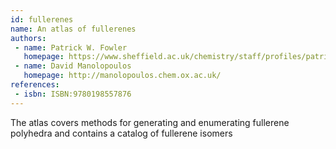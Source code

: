 ```yaml
---
id: fullerenes
name: An atlas of fullerenes
authors:
 - name: Patrick W. Fowler
   homepage: https://www.sheffield.ac.uk/chemistry/staff/profiles/patrick_fowler
 - name: David Manolopoulos
   homepage: http://manolopoulos.chem.ox.ac.uk/
references:
 - isbn: ISBN:9780198557876
---
```


The atlas covers methods for generating and enumerating fullerene polyhedra and contains a catalog of fullerene isomers
